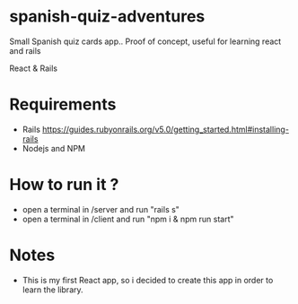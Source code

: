 # spanish-quiz-adventures
Small Spanish quiz cards app.. Proof of concept, useful for learning react and rails

React & Rails


# Requirements
* Rails https://guides.rubyonrails.org/v5.0/getting_started.html#installing-rails
* Nodejs and NPM

# How to run it ?
* open a terminal in /server and run "rails s"
* open a terminal in /client and run "npm i & npm run start"

# Notes
* This is my first React app, so i decided to create this app in order to learn the library.
